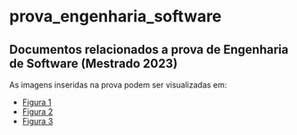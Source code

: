 # prova_engenharia_software

Documentos relacionados a prova de Engenharia de Software (Mestrado 2023)
 ---
 
 As imagens inseridas na prova podem ser visualizadas em:
 
 - [Figura 1](https://github.com/Marialuisabcs/prova_engenharia_software/blob/main/figuras/mapa_mental.png)
 - [Figura 2](https://github.com/Marialuisabcs/prova_engenharia_software/blob/main/figuras/scrum.png)
 - [Figura 3](https://github.com/Marialuisabcs/prova_engenharia_software/blob/main/figuras/scrum_shapeup.png)
